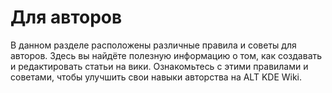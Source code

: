 # Для авторов

В данном разделе расположены различные правила и советы для авторов. Здесь вы найдёте полезную информацию о том, как создавать и редактировать статьи на вики. Ознакомьтесь с этими правилами и советами, чтобы улучшить свои навыки авторства на ALT KDE Wiki.